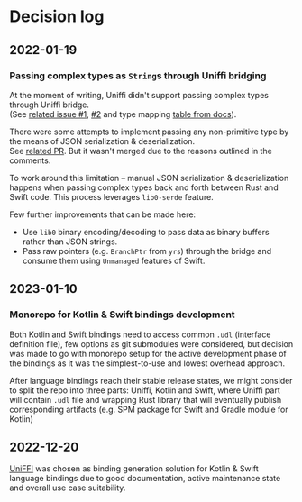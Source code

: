 # Decision log

## 2022-01-19

### Passing complex types as `String`s through Uniffi bridging

At the moment of writing, Uniffi didn't support passing complex types through Uniffi bridge.  
(See [related issue #1](https://github.com/mozilla/uniffi-rs/issues/411), [#2](https://github.com/mozilla/uniffi-rs/issues/348)
and type mapping [table from docs](https://mozilla.github.io/uniffi-rs/udl/builtin_types.html)).

There were some attempts to implement passing any non-primitive type by the means of JSON serialization & deserialization.  
See [related PR](https://github.com/mozilla/uniffi-rs/pull/440). But it wasn't merged due to the reasons outlined in the comments.

To work around this limitation – manual JSON serialization & deserialization happens when passing complex types back and forth
between Rust and Swift code. This process leverages `lib0-serde` feature.

Few further improvements that can be made here: 
- Use `lib0` binary encoding/decoding to pass data as binary buffers rather than JSON strings.
- Pass raw pointers (e.g. `BranchPtr` from `yrs`) through the bridge and consume them using `Unmanaged` features of Swift.

## 2023-01-10

### Monorepo for Kotlin & Swift bindings development

Both Kotlin and Swift bindings need to access common `.udl` (interface definition file),
few options as git submodules were considered, but decision was made to go with
monorepo setup for the active development phase of the bindings as it was the simplest-to-use
and lowest overhead approach.

After language bindings reach their stable release states, we might consider to split the repo
into three parts: Uniffi, Kotlin and Swift, where Uniffi part will contain `.udl` file and
wrapping Rust library that will eventually publish corresponding artifacts 
(e.g. SPM package for Swift and Gradle module for Kotlin)

## 2022-12-20

[UniFFI](https://mozilla.github.io/uniffi-rs/) was chosen as binding generation solution
for Kotlin & Swift language bindings due to good documentation, active maintenance state and overall
use case suitability.
